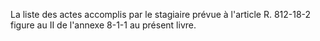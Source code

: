 La liste des actes accomplis par le stagiaire prévue à l'article R. 812-18-2 figure au II de l'annexe 8-1-1 au présent livre.
